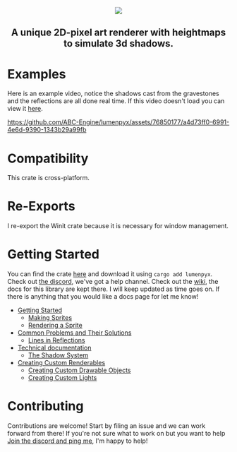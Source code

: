 <p align="center">
  <img src="https://github.com/ABC-Engine/lumenpyx/assets/76850177/0f7de667-ee5e-4f72-bbc3-440b12cbf7d1">
</p>
<h2 align="center"> A unique 2D-pixel art renderer with heightmaps to simulate 3d shadows. </h2>

# Examples
Here is an example video, notice the shadows cast from the gravestones and the reflections are all done real time. If this video doesn't load you can view it [here](https://jumpshare.com/v/Qby5rxmfNWXRzXbELPK6?b=nQ38KY77bXG1w5YSpTeR).

https://github.com/ABC-Engine/lumenpyx/assets/76850177/a4d73ff0-6991-4e6d-9390-1343b29a99fb


# Compatibility
This crate is cross-platform.

# Re-Exports
I re-export the Winit crate because it is necessary for window management.

# Getting Started
You can find the crate [here](https://crates.io/crates/lumenpyx) and download it using ```cargo add lumenpyx```. Check out [the discord](https://discord.gg/55R3GsBSYC), we've got a help channel. Check out the [wiki](https://github.com/ABC-Engine/lumenpyx/wiki), the docs for this library are kept there. I will keep updated as time goes on. If there is anything that you would like a docs page for let me know! 

* [Getting Started][home]
  * [Making Sprites][makingsprites]
  * [Rendering a Sprite][renderingasprite]
* [Common Problems and Their Solutions][commonproblemsandsolutions]
  * [Lines in Reflections][linesinreflections]
* [Technical documentation][techdocs]
  * [The Shadow System][shadowsystem]
* [Creating Custom Renderables][customrenderables]
  * [Creating Custom Drawable Objects][customdrawableobjects]
  * [Creating Custom Lights][customlights]

[home]: https://github.com/ABC-Engine/lumenpyx/wiki
[techdocs]: https://github.com/ABC-Engine/lumenpyx/wiki/Technical-Documentation
[commonproblemsandsolutions]: https://github.com/ABC-Engine/lumenpyx/wiki/Common-problems-and-their-solutions
[customdrawableobjects]: https://github.com/ABC-Engine/lumenpyx/wiki/Creating-custom-drawable-objects
[customlights]: https://github.com/ABC-Engine/lumenpyx/wiki/Creating-Custom-Lights
[customrenderables]: https://github.com/ABC-Engine/lumenpyx/wiki/Creating-Custom-Renderables
[renderingasprite]: https://github.com/ABC-Engine/lumenpyx/wiki/Rendering-a-Sprite
[linesinreflections]: https://github.com/ABC-Engine/lumenpyx/wiki/Lines-in-reflections
[shadowsystem]: https://github.com/ABC-Engine/lumenpyx/wiki/The-shadows-system
[makingsprites]: https://github.com/ABC-Engine/lumenpyx/wiki/Making-Sprites
[linesinreflections]: https://github.com/ABC-Engine/lumenpyx/wiki/Lines-in-reflections
[shadowsystem]: https://github.com/ABC-Engine/lumenpyx/wiki/The-shadows-system

# Contributing
Contributions are welcome! Start by filing an issue and we can work forward from there! If you're not sure what to work on but you want to help [Join the discord and ping me](https://discord.gg/6nTvhYRfpm), I'm happy to help!
